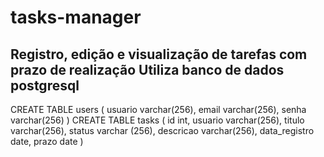 # tasks-manager
Registro, edição e visualização de tarefas com prazo de realização
Utiliza banco de dados postgresql
--------------------------------
CREATE TABLE users (
 usuario varchar(256),
 email varchar(256),
 senha varchar(256)
)
CREATE TABLE tasks (
 id int,
 usuario varchar(256),
 titulo varchar(256),
 status varchar (256),
 descricao varchar(256),
 data_registro date,
 prazo date
)

